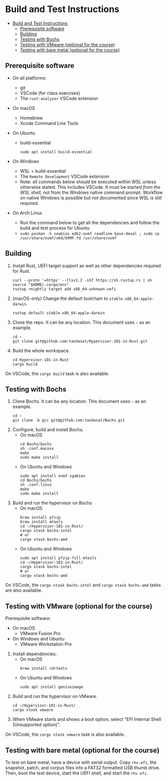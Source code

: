 # Build and Test Instructions
- [Build and Test Instructions](#build-and-test-instructions)
  - [Prerequisite software](#prerequisite-software)
  - [Building](#building)
  - [Testing with Bochs](#testing-with-bochs)
  - [Testing with VMware (optional for the course)](#testing-with-vmware-optional-for-the-course)
  - [Testing with bare metal (optional for the course)](#testing-with-bare-metal-optional-for-the-course)


## Prerequisite software
- On all platforms:
  - git
  - VSCode (for class exercises)
  - The `rust-analyzer` VSCode extension
- On macOS
  - Homebrew
  - Xcode Command Line Tools
- On Ubuntu
  - build-essential
    ```shell
    sudo apt install build-essential
    ```
- On Windows
  - WSL + build-essential
  - The `Remote Development` VSCode extension
  - Note: all commands below should be executed within WSL unless otherwise stated. This includes VSCode. It must be started _from the WSL shell_, not from the Windows native command prompt. Workflow on native Windows is possible but not documented since WSL is still required.

- On Arch Linux
  - Run the command below to get all the dependencies and follow the build and test process for Ubuntu
  - ``` sudo pacman -S seabios edk2-ovmf readline base-devel ; sudo cp /usr/share/ovmf/x64/OVMF.fd /usr/share/ovmf ```

## Building
1. Install Rust, UEFI target support as well as other dependencies required for Rust.
    ```shell
    curl --proto '=https' --tlsv1.2 -sSf https://sh.rustup.rs | sh
    source "$HOME/.cargo/env"
    rustup +nightly target add x86_64-unknown-uefi
    ```
2. (macOS-only) Change the default toolchain to `stable-x86_64-apple-darwin`.
    ```shell
    rustup default stable-x86_64-apple-darwin
    ```
3. Clone the repo. It can be any location. This document uses `~` as an example.
    ```shell
    cd ~
    git clone git@github.com:tandasat/Hypervisor-101-in-Rust.git
    ```
4. Build the whole workspace.
    ```shell
    cd Hypervisor-101-in-Rust
    cargo build
    ```

On VSCode, the `cargo build` task is also available.


## Testing with Bochs
1. Clone Bochs. It can be any location. This document uses `~` as an example.
    ```shell
    cd ~
    git clone -b gcc git@github.com:tandasat/Bochs.git
    ```
2. Configure, build and install Bochs.
    - On macOS
        ```shell
        cd Bochs/bochs
        sh .conf.macosx
        make
        sudo make install
        ```
    - On Ubuntu and Windows
        ```shell
        sudo apt install ovmf vgabios
        cd Bochs/bochs
        sh .conf.linux
        make
        sudo make install
        ```
3. Build and run the hypervisor on Bochs
    - On macOS
        ```shell
        brew install p7zip
        brew install mtools
        cd ~/Hypervisor-101-in-Rust/
        cargo xtask bochs-intel
        # or
        cargo xtask bochs-amd
        ```
    - On Ubuntu and Windows
        ```shell
        sudo apt install p7zip-full mtools
        cd ~/Hypervisor-101-in-Rust/
        cargo xtask bochs-intel
        # or
        cargo xtask bochs-amd
        ```

On VSCode, the `cargo xtask bochs-intel` and `cargo xtask bochs-amd` tasks are also available.


## Testing with VMware (optional for the course)
Prerequisite software:
- On macOS
  - VMware Fusion Pro
- On Windows and Ubuntu
  - VMware Workstation Pro

1. Install dependencies.
    - On macOS
      ```shell
      brew install cdrtools
      ```
    - On Ubuntu and Windows
      ```shell
      sudo apt install genisoimage
      ```
2. Build and run the hypervisor on VMware.
    ```shell
    cd ~/Hypervisor-101-in-Rust/
    cargo xtask vmware
    ```
3. When VMware starts and shows a boot option, select "EFI Internal Shell (Unsupported option)".

On VSCode, the `cargo xtask vmware` task is also available.


## Testing with bare metal (optional for the course)
To test on bare metal, have a device with serial output. Copy `rhv.efi`, the snapshot, patch, and corpus files into a FAT32 formatted USB thumb drive. Then, boot the test device, start the UEFI shell, and start the `rhv.efi`.
